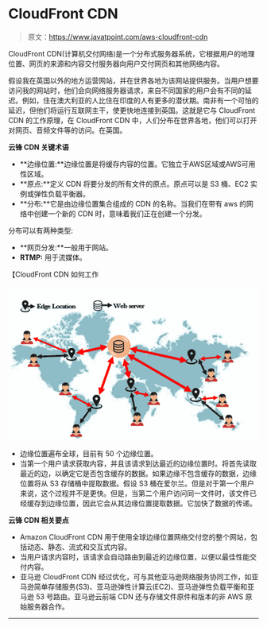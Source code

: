 # CloudFront CDN

> 原文：<https://www.javatpoint.com/aws-cloudfront-cdn>

CloudFront CDN(计算机交付网络)是一个分布式服务器系统，它根据用户的地理位置、网页的来源和内容交付服务器向用户交付网页和其他网络内容。

假设我在英国以外的地方运营网站，并在世界各地为该网站提供服务。当用户想要访问我的网站时，他们会向网络服务器请求，来自不同国家的用户会有不同的延迟。例如，住在澳大利亚的人比住在印度的人有更多的潜伏期。南非有一个可怕的延迟，但他们将运行互联网主干，使更快地连接到英国。这就是它与 CloudFront CDN 的工作原理，在 CloudFront CDN 中，人们分布在世界各地，他们可以打开对网页、音频文件等的访问。在英国。

**云锋 CDN 关键术语**

*   **边缘位置:**边缘位置是将缓存内容的位置。它独立于AWS区域或AWS可用性区域。
*   **原点:**定义 CDN 将要分发的所有文件的原点。原点可以是 S3 桶、EC2 实例或弹性负载平衡器。
*   **分布:**它是由边缘位置集合组成的 CDN 的名称。当我们在带有 aws 的网络中创建一个新的 CDN 时，意味着我们正在创建一个分发。

分布可以有两种类型:

*   **网页分发:**一般用于网站。
*   **RTMP:** 用于流媒体。

【CloudFront CDN 如何工作

![CloudFront CDN](img/fe8e939ec58a8745b2ec63059fb0992f.png)

*   边缘位置遍布全球，目前有 50 个边缘位置。
*   当第一个用户请求获取内容，并且该请求到达最近的边缘位置时。将首先读取最近的边，以确定它是否包含缓存的数据。如果边缘不包含缓存的数据，边缘位置将从 S3 存储桶中提取数据。假设 S3 桶在爱尔兰。但是对于第一个用户来说，这个过程并不是更快。但是，当第二个用户访问同一文件时，该文件已经缓存到边缘位置，因此它会从其边缘位置提取数据。它加快了数据的传递。

**云锋 CDN 相关要点**

*   Amazon CloudFront CDN 用于使用全球边缘位置网络交付您的整个网站，包括动态、静态、流式和交互式内容。
*   当用户请求内容时，该请求会自动路由到最近的边缘位置，以便以最佳性能交付内容。
*   亚马逊 CloudFront CDN 经过优化，可与其他亚马逊网络服务协同工作，如亚马逊简单存储服务(S3)、亚马逊弹性计算云(EC2)、亚马逊弹性负载平衡和亚马逊 53 号路由。亚马逊云前端 CDN 还与存储文件原件和版本的非 AWS 原始服务器合作。

* * *